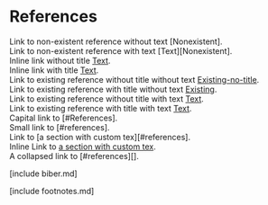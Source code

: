# References

Link to non-existent reference without text [Nonexistent].  
Link to non-existent reference with text [Text][Nonexistent].  
Inline link without title [Text](Link).  
Inline link with title [Text](Link "Title").  
Link to existing reference without title without text [Existing-no-title].  
Link to existing reference with title without text [Existing].  
Link to existing reference without title with text [Text][Existing-no-title].  
Link to existing reference with title with text [Text][Existing].  
Capital link to [#References].  
Small link to [#references].  
Link to [a section with custom tex][#references].  
Inline Link to [a section with custom tex](#references).  
A collapsed link to [#references][].

[existing-no-title]: Link
[eXiStInG]: Link "Title"

[include biber.md]

[include footnotes.md]
